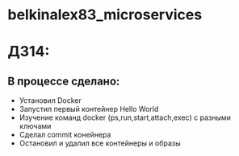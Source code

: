 # belkinalex83_microservices

# ДЗ14:

## В процессе сделано:
- Установил Docker
- Запуcтил первый контейнер Hello World
- Изучение команд docker (ps,run,start,attach,exec) с разными ключами
- Сделал commit конейнера
- Остановил и удалил все контейнеры и образы
